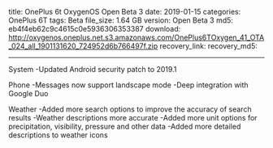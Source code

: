 title: OnePlus 6t OxygenOS Open Beta 3
date: 2019-01-15
categories: OnePlus 6T
tags: Beta
file_size: 1.64 GB
version: Open Beta 3
md5: eb4f4eb62c9c4615c0e5936306353387
download: http://oxygenos.oneplus.net.s3.amazonaws.com/OnePlus6TOxygen_41_OTA_024_all_1901131620_724952d6b766497f.zip
recovery_link: 
recovery_md5:

---
System
-Updated Android security patch to 2019.1

Phone
-Messages now support landscape mode
-Deep integration with Google Duo

Weather
-Added more search options to improve the accuracy of search results
-Weather descriptions more accurate
-Added more unit options for precipitation, visibility, pressure and other data
-Added more detailed descriptions to weather icons
